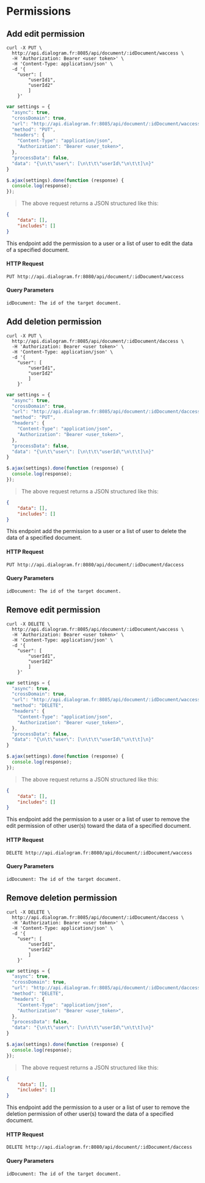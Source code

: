 # Permissions

## Add edit permission

```shell
curl -X PUT \
  http://api.dialogram.fr:8085/api/document/:idDocument/waccess \
  -H 'Authorization: Bearer <user token>' \
  -H 'Content-Type: application/json' \
  -d '{
	"user": [
		"userId1",
        "userId2"
		]
    }'
```

```javascript
var settings = {
  "async": true,
  "crossDomain": true,
  "url": "http://api.dialogram.fr:8085/api/document/:idDocument/waccess",
  "method": "PUT",
  "headers": {
    "Content-Type": "application/json",
    "Authorization": "Bearer <user_token>",
  },
  "processData": false,
  "data": "{\n\t\"user\": [\n\t\t\"userId\"\n\t\t]\n}"
}

$.ajax(settings).done(function (response) {
  console.log(response);
});
```
> The above request returns a JSON structured like this:

```json
{
    "data": [],
    "includes": []
}
```

This endpoint add the permission to a user or a list of user to edit the data of a specified document.

#### HTTP Request

`PUT http://api.dialogram.fr:8080/api/document/:idDocument/waccess`

#### Query Parameters
``
idDocument: The id of the target document.
``

## Add deletion permission

```shell
curl -X PUT \
  http://api.dialogram.fr:8085/api/document/:idDocument/daccess \
  -H 'Authorization: Bearer <user token>' \
  -H 'Content-Type: application/json' \
  -d '{
	"user": [
		"userId1",
        "userId2"
		]
    }'
```

```javascript
var settings = {
  "async": true,
  "crossDomain": true,
  "url": "http://api.dialogram.fr:8085/api/document/:idDocument/daccess",
  "method": "PUT",
  "headers": {
    "Content-Type": "application/json",
    "Authorization": "Bearer <user_token>",
  },
  "processData": false,
  "data": "{\n\t\"user\": [\n\t\t\"userId\"\n\t\t]\n}"
}

$.ajax(settings).done(function (response) {
  console.log(response);
});
```
> The above request returns a JSON structured like this:

```json
{
    "data": [],
    "includes": []
}
```

This endpoint add the permission to a user or a list of user to delete the data of a specified document.

#### HTTP Request

`PUT http://api.dialogram.fr:8080/api/document/:idDocument/daccess`

#### Query Parameters
``
idDocument: The id of the target document.
``

## Remove edit permission

```shell
curl -X DELETE \
  http://api.dialogram.fr:8085/api/document/:idDocument/waccess \
  -H 'Authorization: Bearer <user token>' \
  -H 'Content-Type: application/json' \
  -d '{
	"user": [
		"userId1",
        "userId2"
		]
    }'
```

```javascript
var settings = {
  "async": true,
  "crossDomain": true,
  "url": "http://api.dialogram.fr:8085/api/document/:idDocument/waccess",
  "method": "DELETE",
  "headers": {
    "Content-Type": "application/json",
    "Authorization": "Bearer <user_token>",
  },
  "processData": false,
  "data": "{\n\t\"user\": [\n\t\t\"userId\"\n\t\t]\n}"
}

$.ajax(settings).done(function (response) {
  console.log(response);
});
```
> The above request returns a JSON structured like this:

```json
{
    "data": [],
    "includes": []
}
```

This endpoint add the permission to a user or a list of user to remove the edit permission of other user(s) toward the data of a specified document.

#### HTTP Request

`DELETE http://api.dialogram.fr:8080/api/document/:idDocument/waccess`

#### Query Parameters
``
idDocument: The id of the target document.
``

## Remove deletion permission

```shell
curl -X DELETE \
  http://api.dialogram.fr:8085/api/document/:idDocument/daccess \
  -H 'Authorization: Bearer <user token>' \
  -H 'Content-Type: application/json' \
  -d '{
	"user": [
		"userId1",
        "userId2"
		]
    }'
```

```javascript
var settings = {
  "async": true,
  "crossDomain": true,
  "url": "http://api.dialogram.fr:8085/api/document/:idDocument/daccess",
  "method": "DELETE",
  "headers": {
    "Content-Type": "application/json",
    "Authorization": "Bearer <user_token>",
  },
  "processData": false,
  "data": "{\n\t\"user\": [\n\t\t\"userId\"\n\t\t]\n}"
}

$.ajax(settings).done(function (response) {
  console.log(response);
});
```
> The above request returns a JSON structured like this:

```json
{
    "data": [],
    "includes": []
}
```

This endpoint add the permission to a user or a list of user to remove the deletion permission of other user(s) toward the data of a specified document.

#### HTTP Request

`DELETE http://api.dialogram.fr:8080/api/document/:idDocument/daccess`

#### Query Parameters
``
idDocument: The id of the target document.
``